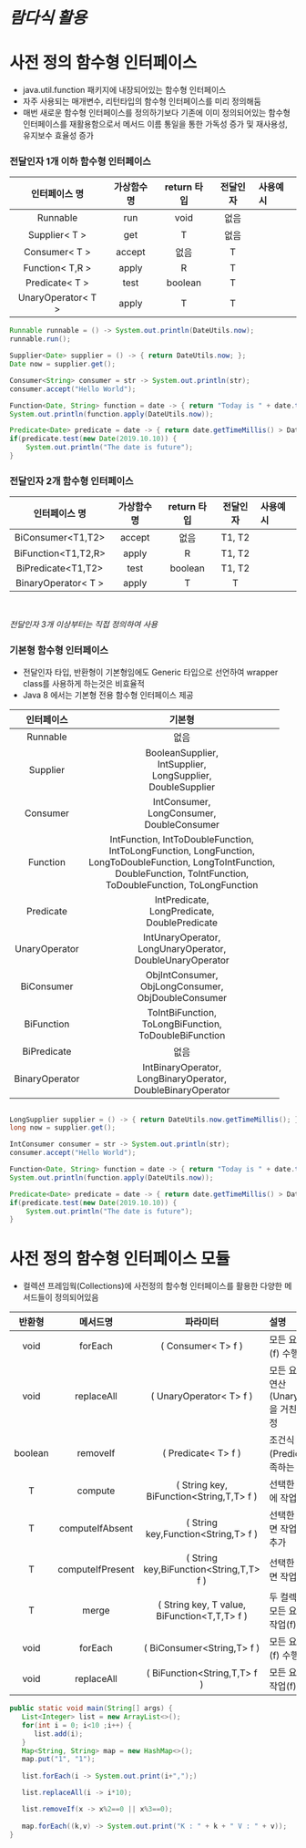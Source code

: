 # ***람다식 활용***
# 사전 정의 함수형 인터페이스
* java.util.function 패키지에 내장되어있는 함수형 인터페이스
* 자주 사용되는 매개변수, 리턴타입의 함수형 인터페이스를 미리 정의해둠
* 매번 새로운 함수형 인터페이스를 정의하기보다 기존에 이미 정의되어있는 함수형 인터페이스를 재활용함으로서 메서드 이름 통일을 통한 가독성 증가 및 재사용성, 유지보수 효율성 증가
### 전달인자 1개 이하 함수형 인터페이스
|인터페이스 명|가상함수명|return 타입|전달인자|사용예시|
|:---------------:|:-------:|:------------:|:--------:|:------|
|Runnable|run|void|없음||
|Supplier< T >|get|T|없음||
|Consumer< T >|accept|없음|T||
|Function< T,R >|apply|R|T||
|Predicate< T >|test|boolean|T||
|UnaryOperator< T >|apply|T|T||
```java
Runnable runnable = () -> System.out.println(DateUtils.now);
runnable.run();

Supplier<Date> supplier = () -> { return DateUtils.now; };
Date now = supplier.get();

Consumer<String> consumer = str -> System.out.println(str);
consumer.accept("Hello World");

Function<Date, String> function = date -> { return "Today is " + date.toString() };
System.out.println(function.apply(DateUtils.now));

Predicate<Date> predicate = date -> { return date.getTimeMillis() > DateUtils.now.getTimeMillis(); };
if(predicate.test(new Date(2019.10.10)) {
	System.out.println("The date is future");
}
```

### 전달인자 2개 함수형 인터페이스
|인터페이스 명|가상함수명|return 타입|전달인자|사용예시|
|:---------------:|:-------:|:------------:|:--------:|:------|
|BiConsumer<T1,T2>|accept|없음|T1, T2||
|BiFunction<T1,T2,R>|apply|R|T1, T2||
|BiPredicate<T1,T2>|test|boolean|T1, T2||
|BinaryOperator< T >|apply|T|T|

<br>

*전달인자 3개 이상부터는 직접 정의하여 사용*

### 기본형 함수형 인터페이스
* 전달인자 타입, 반환형이 기본형임에도 Generic 타입으로 선언하여 wrapper class를 사용하게 하는것은 비효율적
* Java 8 에서는 기본형 전용 함수형 인터페이스 제공

|인터페이스|기본형|
|:---------------:|:-------:|
|Runnable|없음|
|Supplier|BooleanSupplier,<br>IntSupplier,<br> LongSupplier,<br> DoubleSupplier |
|Consumer|IntConsumer,<br> LongConsumer,<br> DoubleConsumer |
|Function|IntFunction, IntToDoubleFunction,<br> IntToLongFunction, LongFunction,<br> LongToDoubleFunction, LongToIntFunction,<br> DoubleFunction, ToIntFunction,<br> ToDoubleFunction, ToLongFunction|
|Predicate|IntPredicate,<br> LongPredicate,<br> DoublePredicate |
|UnaryOperator|IntUnaryOperator,<br> LongUnaryOperator,<br> DoubleUnaryOperator|
|BiConsumer|ObjIntConsumer,<br> ObjLongConsumer,<br> ObjDoubleConsumer |
|BiFunction|ToIntBiFunction,<br> ToLongBiFunction,<br> ToDoubleBiFunction|
|BiPredicate|없음|
|BinaryOperator|IntBinaryOperator,<br> LongBinaryOperator,<br> DoubleBinaryOperator|

```java

LongSupplier supplier = () -> { return DateUtils.now.getTimeMillis(); };
long now = supplier.get();

IntConsumer consumer = str -> System.out.println(str);
consumer.accept("Hello World");

Function<Date, String> function = date -> { return "Today is " + date.toString() };
System.out.println(function.apply(DateUtils.now));

Predicate<Date> predicate = date -> { return date.getTimeMillis() > DateUtils.now.getTimeMillis(); };
if(predicate.test(new Date(2019.10.10)) {
	System.out.println("The date is future");
}
```

# 사전 정의 함수형 인터페이스 모듈
* 컬렉션 프레임웍(Collections)에 사전정의 함수형 인터페이스를 활용한 다양한 메서드들이 정의되어있음

|반환형|메서드명|파라미터|설명|
|:------:|:----------:|:----------:|:------|
|void|forEach|( Consumer< T> f )|모든 요소에 작업(f) 수행|
|void|replaceAll|( UnaryOperator< T> f )|모든 요소의 값을 연산(UnaryOperaotr)을 거친 값으로 수정|
|boolean|removeIf|( Predicate< T> f )|조건식(Predicate)을 만족하는 요소 삭제|
|T|compute|( String key, BiFunction<String,T,T> f )|선택한 키의 value에 작업(f) 수행|
|T|computeIfAbsent|( String key,Function<String,T> f )|선택한 키가 없으면 작업(f)수행후 추가|
|T|computeIfPresent|( String key,BiFunction<String,T,T> f )|선택한 키가 있으면 작업(f) 수행|
|T|merge|( String key, T value, BiFunction<T,T,T> f )|두 컬렉션 병합시, 모든 요소에 병합작업(f) 수행|
|void|forEach|( BiConsumer<String,T> f )|모든 요소에 작업(f) 수행|
|void|replaceAll|( BiFunction<String,T,T> f )|모든 요소에 교체작업(f) 수행|

```java
public static void main(String[] args) {
   List<Integer> list = new ArrayList<>();
   for(int i = 0; i<10 ;i++) {
      list.add(i);
   }
   Map<String, String> map = new HashMap<>();
   map.put("1", "1");
   
   list.forEach(i -> System.out.print(i+",");)

   list.replaceAll(i -> i*10);

   list.removeIf(x -> x%2==0 || x%3==0);
   
   map.forEach((k,v) -> System.out.print("K : " + k + " V : " + v));
}
```
<!--stackedit_data:
eyJoaXN0b3J5IjpbLTE4MDM2NTEyMjcsLTE5NjA3NTcyODAsMT
AzMzMxODQ0MCwtMTcwMjI5ODE1Niw5NTkyMzEwNTYsNDEwMDg5
MjE1LDQ2ODM0OTIyOSwxNDIxMjI0OTIxLC0xNjE5NjI1NTc0LD
E1NzU0NjgwNzFdfQ==
-->